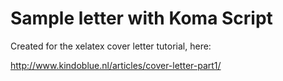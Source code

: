 Sample letter with Koma Script
==============================

Created for the xelatex cover letter tutorial, here:

http://www.kindoblue.nl/articles/cover-letter-part1/
